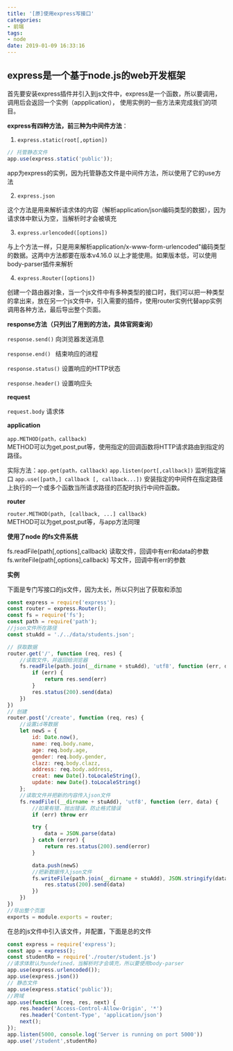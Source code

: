 ```yaml
---
title: '[原]使用express写接口'
categories:
- 前端
tags:
- node
date: 2019-01-09 16:33:16
---
```


## express是一个基于node.js的web开发框架

 首先要安装express插件并引入到js文件中，express是一个函数，所以要调用，调用后会返回一个实例（appplication），
使用实例的一些方法来完成我们的项目。

 **express有四种方法，前三种为中间件方法**：
     
 1. `express.static(root[,option])`

```javascript
// 托管静态文件
app.use(express.static('public'));
```

app为express的实例，因为托管静态文件是中间件方法，所以使用了它的use方法

 2. `express.json`

 这个方法是用来解析请求体的内容（解析application/json编码类型的数据），因为请求体中默认为空，当解析时才会被填充
 
 3. `express.urlencoded([options])`

 与上个方法一样，只是用来解析application/x-www-form-urlencoded"编码类型的数据。这两中方法都要在版本v4.16.0 以上才能使用。如果版本低，可以使用body-parser插件来解析
 
 4. `express.Router([options])`

 创建一个路由器对象，当一个js文件中有多种类型的接口时，我们可以把一种类型的拿出来，放在另一个js文件中，引入需要的插件，使用router实例代替app实例调用各种方法，最后导出整个页面。
 
**response方法（只列出了用到的方法，具体官网查询）**
   
`response.send()`  向浏览器发送消息

`response.end() `   结束响应的进程

`response.status()`  设置响应的HTTP状态

`response.header()`  设置响应头

**request**

`request.body`    请求体

**application**

`app.METHOD(path，callback)`   
METHOD可以为get,post,put等，使用指定的回调函数将HTTP请求路由到指定的路径。

实际方法：`app.get(path，callback)`
`app.listen(port[,callback])`      监听指定端口
`app.use([path,] callback [, callback...])`   安装指定的中间件在指定路径上执行的一个或多个函数当所请求路径的匹配时执行中间件函数。

**router**

`router.METHOD(path, [callback, ...] callback)`   
METHOD可以为get,post,put等，与app方法同理

**使用了node 的fs文件系统**

fs.readFile(path[,options],callback)     读取文件，回调中有err和data的参数
fs.writeFile(path[,options],callback)     写文件，回调中有err的参数

 **实例**

 下面是专门写接口的js文件，因为太长，所以只列出了获取和添加
 
```javascript
const express = require('express');
const router = express.Router();
const fs = require('fs');
const path = require('path');
//json文件所在路径
const stuAdd = './../data/students.json';

// 获取数据
router.get('/', function (req, res) {
    //读取文件，并返回给浏览器
    fs.readFile(path.join(__dirname + stuAdd), 'utf8', function (err, data) {
        if (err) {
            return res.send(err)
        }
        res.status(200).send(data)
    })
})
// 创建
router.post('/create', function (req, res) {
    //设置id等数据
    let newS = {
        id: Date.now(),
        name: req.body.name,
        age: req.body.age,
        gender: req.body.gender,
        clazz: req.body.clazz,
        address: req.body.address,
        creat: new Date().toLocaleString(),
        update: new Date().toLocaleString()
    };
    //读取文件并把新的内容传入json文件
    fs.readFile((__dirname + stuAdd), 'utf8', function (err, data) {
        //如果有错，抛出错误，防止格式错误
        if (err) throw err

        try {
            data = JSON.parse(data)
        } catch (error) {
            return res.status(200).send(error)
        }

        data.push(newS)
        //把新数据传入json文件
        fs.writeFile(path.join(__dirname + stuAdd), JSON.stringify(data, null, 4), function (err) {
            res.status(200).send(data)
        })
    })
})
//导出整个页面
exports = module.exports = router;
```
在总的js文件中引入该文件，并配置，下面是总的文件

```javascript
const express = require('express');
const app = express();
const studentRo = require('./router/student.js')
//请求体默认为undefined，当解析时才会填充，所以要使用body-parser
app.use(express.urlencoded());
app.use(express.json())
// 静态文件
app.use(express.static('public'));
//跨域
app.use(function (req, res, next) {
    res.header('Access-Control-Allow-Origin', '*')
    res.header('Content-Type', 'application/json')
    next();
});
app.listen(5000, console.log('Server is running on port 5000'))
app.use('/student',studentRo)
```
